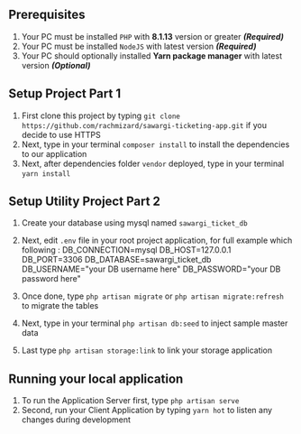 ## Prerequisites

1. Your PC must be installed `PHP` with **8.1.13** version or greater **_(Required)_**
2. Your PC must be installed `NodeJS` with latest version **_(Required)_**
3. Your PC should optionally installed **Yarn package manager** with latest version **_(Optional)_**

## Setup Project Part 1

1. First clone this project by typing `git clone https://github.com/rachmizard/sawargi-ticketing-app.git` if you decide to use HTTPS
2. Next, type in your terminal `composer install` to install the dependencies to our application
3. Next, after dependencies folder `vendor` deployed, type in your terminal `yarn install`

## Setup Utility Project Part 2

1. Create your database using mysql named `sawargi_ticket_db`
2. Next, edit `.env` file in your root project application, for full example which following :
   DB_CONNECTION=mysql
   DB_HOST=127.0.0.1
   DB_PORT=3306
   DB_DATABASE=sawargi_ticket_db
   DB_USERNAME="your DB username here"
   DB_PASSWORD="your DB password here"

3. Once done, type `php artisan migrate` or `php artisan migrate:refresh` to migrate the tables
4. Next, type in your terminal `php artisan db:seed` to inject sample master data
5. Last type `php artisan storage:link` to link your storage application

## Running your local application

1. To run the Application Server first, type `php artisan serve`
2. Second, run your Client Application by typing `yarn hot` to listen any changes during development
